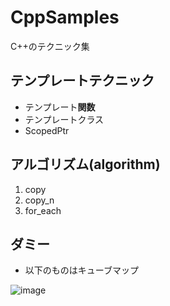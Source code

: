 # CppSamples
C++のテクニック集
## テンプレートテクニック
- テンプレート**関数**
- テンプレートクラス
- ScopedPtr

## アルゴリズム(algorithm)
1. copy
2. copy_n
3. for_each

## ダミー
- 以下のものはキューブマップ

![image](https://github.com/boxerprogrammer/CppSamples/assets/8528629/dae80ce7-37b9-49e2-8492-c4f4f96a7e77)

  
